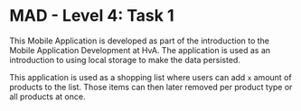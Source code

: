 # MAD - Level 4: Task 1

This Mobile Application is developed as part of the introduction to the Mobile Application Development at HvA.
The application is used as an introduction to using local storage to make the data persisted.

This application is used as a shopping list where users can add `x` amount of products to the list.
Those items can then later removed per product type or all products at once.
